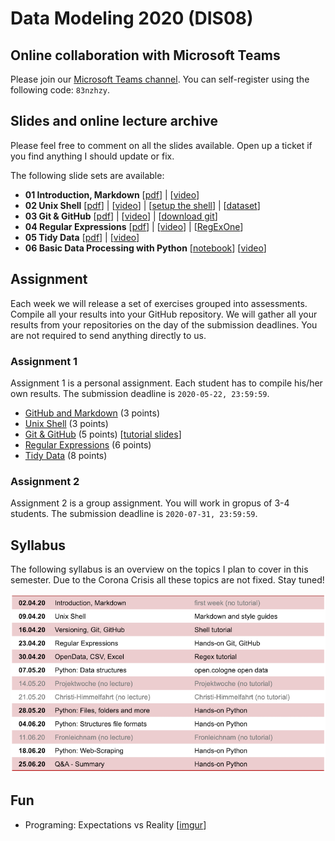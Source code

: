 # Data Modeling 2020 (DIS08) 

## Online collaboration with Microsoft Teams

Please join our [Microsoft Teams channel](https://teams.microsoft.com/l/team/19%3a7c8c735f15194ac38727539ef94de964%40thread.tacv2/conversations?groupId=9d9727c3-4f98-4c1e-ab55-0c25274b8364&tenantId=35f8765e-cb47-4d80-afaf-42ff7060fddf). You can self-register using the following code: ```83nzhzy```. 

## Slides and online lecture archive

Please feel free to comment on all the slides available. Open up a ticket if you find anything I should update or fix. 

The following slide sets are available:

* __01 Introduction, Markdown__ [[pdf](DIS08-01-introduction.pdf)] | [[video](https://youtu.be/RbuWN0Ag-jU)]
* __02 Unix Shell__ [[pdf](DIS08-02-shell.pdf)] | [[video](https://www.youtube.com/watch?v=Z2w8fKnrw0w)] | [[setup the shell](https://librarycarpentry.org/lc-shell/setup.html)] | [[dataset](https://librarycarpentry.org/lc-shell/data/shell-lesson.zip)]
* __03 Git & GitHub__ [[pdf](DIS08-03-git-github.pdf)] | [[video](https://youtu.be/tCmJNvXzibI)] | [[download git](https://git-scm.com/downloads)]
* __04 Regular Expressions__ [[pdf](DIS08-04-regex.pdf)] | [[video](https://www.youtube.com/watch?v=pAhn4xw7hZU)] | [[RegExOne](https://regexone.com)]
* __05 Tidy Data__ [[pdf](DIS08-05-tidydata.pdf)] | [[video](https://www.youtube.com/watch?v=UhDk6CD16BA)]
* __06 Basic Data Processing with Python__ [[notebook](DIS08-06-python-data.ipynb)] [[video](https://www.youtube.com/watch?v=oRbslBJp71g)]


## Assignment

Each week we will release a set of exercises grouped into assessments. Compile all your results into your GitHub repository. We will gather all your results from your repositories on the day of the submission deadlines. You are not required to send anything directly to us.

### Assignment 1

Assignment 1 is a personal assignment. Each student has to compile his/her own results. The submission deadline is `2020-05-22, 23:59:59`. 

* [GitHub and Markdown](assignment1.md#exercise-1) (3 points)
* [Unix Shell](assignment1.md#exercise-2) (3 points)
* [Git & GitHub](assignment1.md#exercise-3) (5 points) [[tutorial slides](DIS08-03-tutorial.pdf)]
* [Regular Expressions](assignment1.md#exercise-4) (6 points)
* [Tidy Data](assignment1.md#exercise-5) (8 points)

### Assignment 2

Assignment 2 is a group assignment. You will work in gropus of 3-4 students. The submission deadline is `2020-07-31, 23:59:59`. 

## Syllabus

The following syllabus is an overview on the topics I plan to cover in this semester. Due to the Corona Crisis all these topics are not fixed. Stay tuned!

![syllabus](syllabus.png)

## Fun

* Programing: Expectations vs Reality [[imgur](https://imgur.com/gallery/laOofrv)]

